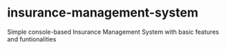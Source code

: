 insurance-management-system
===========================

Simple console-based Insurance Management System with basic features and funtionalities
